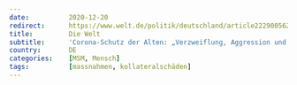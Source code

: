 ```yaml
---
date:          2020-12-20
redirect:      https://www.welt.de/politik/deutschland/article222900562/Corona-Schutz-der-Alten-Verzweiflung-Aggression-und-Hilflosigkeit.html
title:         Die Welt
subtitle:      'Corona-Schutz der Alten: „Verzweiflung, Aggression und Hilflosigkeit“'
country:       DE
categories:    [MSM, Mensch]
tags:          [massnahmen, kollateralschäden]
---
```

